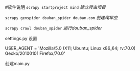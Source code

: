 #软件说明
`scrapy startproject mind` *建立爬虫项目*

`scrapy genspider douban_spider douban.com`  *创建爬早虫*

`scrapy crawl douban_spider` *运行douban_spider*

settings.py 设置

USER_AGENT = 'Mozilla/5.0 (X11; Ubuntu; Linux x86_64; rv:70.0) Gecko/20100101 Firefox/70.0'  

创建main.py
